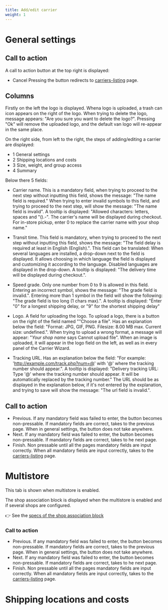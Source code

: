 ```yaml
---
title: Add/edit carrier
weight: 1
---
```


 # General settings

 ## Call to action
 
A call to action button at the top right is displayed:

 - Cancel 
Pressing the button redirects to [carriers-listing](./carriers-listing.md) page.

## Columns

Firstly on the left the logo is displayed. Whena  logo is uploaded, a trash can icon appears on the right of the logo. When trying to delete the logo, message appears: "Are you sure you want to delete the logo?". Pressing "Ok" will remove the uploaded logo, and the default van logo will re-appear in the same place.

On the right side, from left to the right, the steps of adding/editing a carrier are displayed: 

 - 1 General settings
 - 2 Shipping locations and costs
 - 3 Size, weight, and group access
 - 4 Summary

Below there 5 fields:

 - Carrier name. This is a mandatory field, when trying to proceed to the next step without inputting this field, shows the message: "The name field is required." When trying to enter invalid symbols to this field, and trying to proceed to the next step, will show the message: "The name field is invalid".
A tooltip is displayed: "Allowed characters: letters, spaces and "().-". The carrier's name will be displayed during checkout. For in-store pickup, enter 0 to replace the carrier name with your shop name."

 - Transit time. This field is mandatory, when trying to proceed to the next step without inputting this field, shows the message: "The field delay is required at least in English (English).". This field can be translated: When several languages are installed, a drop-down next to the field is displayed. It allows choosing in which language the field is displayed and customizing it according to the language. Disabled languages are displayed in the drop-down.
A tooltip is displayed: "The delivery time will be displayed during checkout.".

 - Speed grade. Only one number from 0 to 9 is allowed in this field. Entering an incorrect symbol, shows the message: "The grade field is invalid.". Entering more than 1 symbol in the field will show the following: "The grade field is too long (1 chars max).".
A tooltip is displayed: "Ënter "0" for a longest shipping delay, or "9" for the shortest shipping delay"

 - Logo. A field for uploading the logo. To upload a logo, there is a button on the right of the field named ""Choose a file". Has an explanation below the field: "Format: JPG, GIF, PNG. Filesize: 8.00 MB max. Current size: undefined.". When trying to upload a wrong format, a message will appear: "*Your shop name* says Cannot upload file".
When an image is uploaded, it will appear in the logo field on the left, as well as in every panel of the Carrier Wizard.

 - Tracking URL. Has an explanation below the field: "For example: 'http://example.com/track.php?num=@' with '@' where the tracking number should appear.". 
A tooltip is displayed: "Delivery tracking URL: Type '@' where the tracking number should appear. It will be automatically replaced by the tracking number." The URL should be as displayed in the explanation below, if it's not entered by the explanation, and trying to save will show the message: "The url field is invalid.".

 ## Call to action
 
 - Previous. If any mandatory field was failed to enter, the button becomes non-pressable. If mandatory fields are correct, takes to the previous page. When in general settings, the button does not take anywhere.
 - Next. If any mandatory field was failed to enter, the button becomes non-pressable. If mandatory fields are correct, takes to he next page.
 - Finish. Non pressable until all the pages mandatory fields are input correctly. When all mandatory fields are input correctly, takes to the [carriers-listing](./carriers-listing.md) page.

# Multistore

This tab is shown when multistore is enabled.

The shop association block is displayed when the multistore is enabled and if several shops are configured.

:point_right: See the [specs of the shop association block](../../../multistoregeneralspecs.md#shop-association-block)

 ### Call to action
 
 - Previous. If any mandatory field was failed to enter, the button becomes non-pressable. If mandatory fields are correct, takes to the previous page. When in general settings, the button does not take anywhere.
 - Next. If any mandatory field was failed to enter, the button becomes non-pressable. If mandatory fields are correct, takes to he next page.
 - Finish. Non pressable until all the pages mandatory fields are input correctly. When all mandatory fields are input correctly, takes to the [carriers-listing](./carriers-listing.md) page.

 # Shipping locations and costs
 
 
